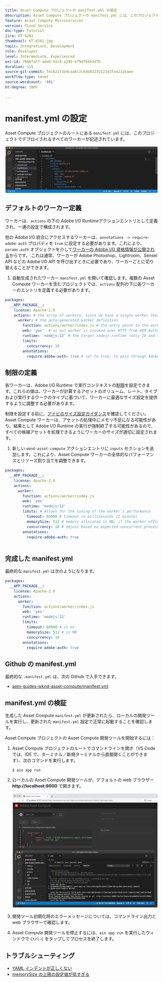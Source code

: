 ```yaml
---
title: Asset Compute プロジェクトの manifest.yml の設定
description: Asset Compute プロジェクトの manifest.yml には、このプロジェクトでデプロイされるすべてのワーカーが記述されています。
feature: Asset Compute Microservices
version: Cloud Service
doc-type: Tutorial
jira: KT-6281
thumbnail: KT-6281.jpg
topic: Integrations, Development
role: Developer
level: Intermediate, Experienced
exl-id: 766bfaff-ade0-41c8-a395-e79dfb4b3d76
duration: 115
source-git-commit: f4c621f3a9caa8c2c64b8323312343fe421a5aee
workflow-type: tm+mt
source-wordcount: '401'
ht-degree: 100%

---
```


# manifest.yml の設定

Asset Compute プロジェクトのルートにある `manifest.yml` には、このプロジェクトでデプロイされるすべてのワーカーが記述されています。

![manifest.yml](./assets/manifest/manifest.png)

## デフォルトのワーカー定義

ワーカーは、`actions` の下の Adobe I/O Runtimeアクションエントリとして定義され、一連の設定で構成されます。

他の Adobe I/O 統合にアクセスするワーカーは、`annotations -> require-adobe-auth` プロパティを `true` に設定する必要があります。これにより、`params.auth` オブジェクトを介して[ワーカーの Adobe I/O 資格情報が公開される](https://experienceleague.adobe.com/docs/asset-compute/using/extend/develop-custom-application.html?lang=ja#access-adobe-apis)からです。 これは通常、ワーカーが Adobe Photoshop、Lightroom、Sensei API などの Adobe I/O API を呼び出すときに必要であり、ワーカーごとに切り替えることができます。

1. 自動生成されたワーカー `manifest.yml` を開いて確認します。複数の Asset Compute ワーカーを含むプロジェクトでは、`actions` 配列の下に各ワーカーのエントリを定義する必要があります。

```yml
packages:
  __APP_PACKAGE__:
    license: Apache-2.0
    actions: # the array of workers, since we have a single worker there is only one entry beneath actions
      worker: # the auto-generated worker definition
        function: actions/worker/index.js # the entry point to the worker 
        web: 'yes'  # as our worker is invoked over HTTP from AEM Author service
        runtime: 'nodejs:12' # the target nodejs runtime (only 10 and 12 are supported)
        limits:
          concurrency: 10
        annotations:
          require-adobe-auth: true # set to true, to pass through Adobe I/O access token/client id via params.auth in the worker, typically required when the worker calls out to Adobe I/O APIs such as the Adobe Photoshop, Lightroom or Sensei APIs.
```

## 制限の定義

各ワーカーは、Adobe I/O Runtime で実行コンテキストの[制限](https://www.adobe.io/apis/experienceplatform/runtime/docs.html#!adobedocs/adobeio-runtime/master/guides/system_settings.md)を設定できます。これらの値は、ワーカーが計算するアセットのボリューム、レート、タイプおよび実行するワークのタイプに基づいて、ワーカーに最適なサイズ設定を提供するように調整する必要があります。

制限を設定する前に、[アドビのサイズ設定ガイダンス](https://experienceleague.adobe.com/docs/asset-compute/using/extend/develop-custom-application.html?lang=ja#sizing-workers)を確認してください。Asset Compute ワーカーは、アセットの処理中にメモリ不足になる可能性があり、結果として Adobe I/O Runtime の実行が強制終了する可能性があるので、すべての候補アセットを処理できるようにワーカーのサイズが適切に設定されます。

1. 新しい `wknd-asset-compute` アクションエントリに `inputs` セクションを追加します。これにより、Asset Compute ワーカーの全体的なパフォーマンスとリソース割り当てを調整できます。

```yml
packages:
  __APP_PACKAGE__:
    license: Apache-2.0
    actions: 
      worker:
        function: actions/worker/index.js 
        web: 'yes' 
        runtime: 'nodejs:12'
        limits: # Allows for the tuning of the worker's performance
          timeout: 60000 # timeout in milliseconds (1 minute)
          memorySize: 512 # memory allocated in MB; if the worker offloads heavy computational work to other Web services this number can be reduced
          concurrency: 10 # adjust based on expected concurrent processing and timeout 
        annotations:
          require-adobe-auth: true
           
```

## 完成した manifest.yml

最終的な `manifest.yml` は次のようになります。

```yml
packages:
  __APP_PACKAGE__:
    license: Apache-2.0
    actions: 
      worker:
        function: actions/worker/index.js 
        web: 'yes' 
        runtime: 'nodejs:12'
        limits:
          timeout: 60000 # in ms
          memorySize: 512 # in MB
          concurrency: 10 
        annotations:
          require-adobe-auth: true
```

## Github の manifest.yml

最終的な `.manifest.yml` は、次の Github で入手できます。

+ [aem-guides-wknd-asset-compute/manifest.yml](https://github.com/adobe/aem-guides-wknd-asset-compute/blob/master/manifest.yml)


## manifest.yml の検証

生成した Asset Compute `manifest.yml` が更新されたら、ローカルの開発ツールを実行し、更新された `manifest.yml` 設定で正常に起動することを確認します。

Asset Compute プロジェクトの Asset Compute 開発ツールを開始するには：

1. Asset Compute プロジェクトのルートでコマンドラインを開き（VS Code では、IDE で、ターミナル／新規ターミナルから直接開くことができます）、次のコマンドを実行します。

   ```
   $ aio app run
   ```

1. ローカルの Asset Compute 開発ツールが、デフォルトの web ブラウザー __http://localhost:9000__ で開きます。

   ![aio app run](assets/environment-variables/aio-app-run.png)

1. 開発ツール初期化時のエラーメッセージについては、コマンドライン出力と web ブラウザーで確認します。
1. Asset Compute 開発ツールを停止するには、`aio app run` を実行したウィンドウで `Ctrl-C` をタップしてプロセスを終了します。

## トラブルシューティング

+ [YAML インデントが正しくない](../troubleshooting.md#incorrect-yaml-indentation)
+ [memorySize の上限の設定値が低すぎる](../troubleshooting.md#memorysize-limit-is-set-too-low)
